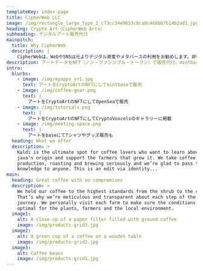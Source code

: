 ```yaml
---
templateKey: index-page
title: CipherWeb LLC
image: /img/rectangle_large_type_2_c73cc34e9653c8ca8c468bb7b14b2ad1.jpg
heading: Crypto Art（CipherWeb Arts）
subheading: デジタルアート販売代行
mainpitch:
  title: Why CipherWeb
  description: |
    CipherWebは、WebやSNSは元よりデジタル資産やメタバースの利用をお勧めします。非中央集権を好み、パブリックなサービスを推奨します。
description: アートデータをNFT（ノン・ファンジブル・トークン）で販売代行。mintbase、OpenSeaで販売。CryptoVoxcelsのギャラリーで紹介などで訴求。Tシャツやグッズ販売も。
intro:
  blurbs:
    - image: /img/myapps_vr1.jpg
      text: アートをCryptoArtのNFTにしてmintbaseで販売
    - image: /img/coffee-gear.png
      text: |
        アートをCryptoArtのNFTにしてOpenSeaで販売
    - image: /img/tutorials.png
      text: |
        アートをCryptoArtのNFTにしてCryptoVoxcelsのギャラリーに掲載
    - image: /img/meeting-space.png
      text: |
        アートをbaseにてTシャツやグッズ販売も
  heading: What we offer
  description: >
    Kaldi is the ultimate spot for coffee lovers who want to learn about their
    java’s origin and support the farmers that grew it. We take coffee
    production, roasting and brewing seriously and we’re glad to pass that
    knowledge to anyone. This is an edit via identity...
main:
  heading: Great coffee with no compromises
  description: >
    We hold our coffee to the highest standards from the shrub to the cup.
    That’s why we’re meticulous and transparent about each step of the coffee’s
    journey. We personally visit each farm to make sure the conditions are
    optimal for the plants, farmers and the local environment.
  image1:
    alt: A close-up of a paper filter filled with ground coffee
    image: /img/products-grid3.jpg
  image2:
    alt: A green cup of a coffee on a wooden table
    image: /img/products-grid2.jpg
  image3:
    alt: Coffee beans
    image: /img/products-grid1.jpg
---
```

